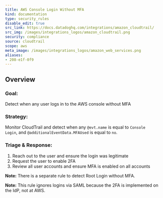 ```yaml
---
title: AWS Console Login Without MFA
kind: documentation
type: security_rules
disable_edit: true
src_link: https://docs.datadoghq.com/integrations/amazon_cloudtrail/
src_img: /images/integrations_logos/amazon_cloudtrail.png
security: compliance
source: cloudtrail
scope: aws
meta_image: /images/integrations_logos/amazon_web_services.png
aliases:
- 208-e1f-0f9
---
```


## Overview

### **Goal:**
Detect when any user logs in to the AWS console without MFA

### **Strategy:**
Monitor CloudTrail and detect when any `@evt.name` is equal to `Console Login`, and `@additionalEventData.MFAUsed` is equal to `no`. 

### **Triage & Response:**
1. Reach out to the user and ensure the login was legitimate
2. Request the user to enable 2FA
3. Review all user accounts and ensure MFA is enabled on all accounts 

**Note:** There is a separate rule to detect Root Login without MFA.

**Note:** This rule ignores logins via SAML because the 2FA is implemented on the IdP, not at AWS.